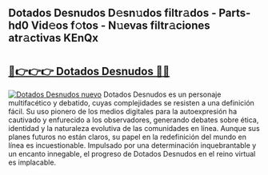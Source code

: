 ## Dotados Desnudos D𝚎sn𝚞dos filtr𝚊dos - Parts-hd0 Vid𝚎os f𝚘tos - N𝚞evas filtr𝚊ciones atr𝚊ctivas KEnQx

# <h2><a href="http://mb8swz.tromn.icu/?c=Dotados+Desnudos">🔗👉👉👉 Dotados Desnudos 🔗🔗</a></h2>

[![Dotados Desnudos nuevo](https://i.imgur.com/pEAQMta.gif)](http://mb8swz.tromn.icu/?c=Dotados+Desnudos)
Dotados Desnudos es un personaje multifacético y debatido, cuyas complejidades se resisten a una definición fácil.  Su uso pionero de los medios digitales para la autoexpresión ha cautivado y enfurecido a los observadores, generando debates sobre ética, identidad y la naturaleza evolutiva de las comunidades en línea. Aunque sus planes futuros no están claros, su papel en la redefinición del mundo en línea es incuestionable. Impulsado por una determinación inquebrantable y un encanto innegable, el progreso de Dotados Desnudos en el reino virtual es implacable.
